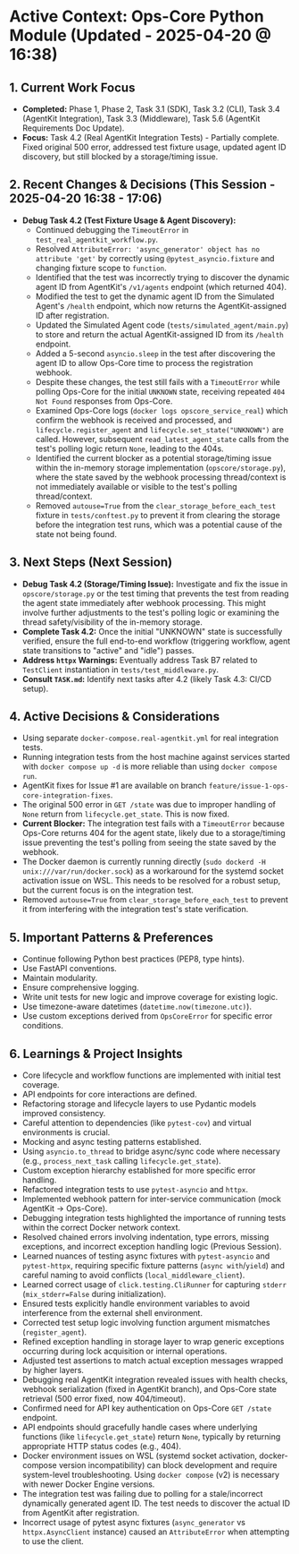 # Active Context: Ops-Core Python Module (Updated - 2025-04-20 @ 16:38)

## 1. Current Work Focus
- **Completed:** Phase 1, Phase 2, Task 3.1 (SDK), Task 3.2 (CLI), Task 3.4 (AgentKit Integration), Task 3.3 (Middleware), Task 5.6 (AgentKit Requirements Doc Update).
- **Focus:** Task 4.2 (Real AgentKit Integration Tests) - Partially complete. Fixed original 500 error, addressed test fixture usage, updated agent ID discovery, but still blocked by a storage/timing issue.

## 2. Recent Changes & Decisions (This Session - 2025-04-20 16:38 - 17:06)
- **Debug Task 4.2 (Test Fixture Usage & Agent Discovery):**
    - Continued debugging the `TimeoutError` in `test_real_agentkit_workflow.py`.
    - Resolved `AttributeError: 'async_generator' object has no attribute 'get'` by correctly using `@pytest_asyncio.fixture` and changing fixture scope to `function`.
    - Identified that the test was incorrectly trying to discover the dynamic agent ID from AgentKit's `/v1/agents` endpoint (which returned 404).
    - Modified the test to get the dynamic agent ID from the Simulated Agent's `/health` endpoint, which now returns the AgentKit-assigned ID after registration.
    - Updated the Simulated Agent code (`tests/simulated_agent/main.py`) to store and return the actual AgentKit-assigned ID from its `/health` endpoint.
    - Added a 5-second `asyncio.sleep` in the test after discovering the agent ID to allow Ops-Core time to process the registration webhook.
    - Despite these changes, the test still fails with a `TimeoutError` while polling Ops-Core for the initial `UNKNOWN` state, receiving repeated `404 Not Found` responses from Ops-Core.
    - Examined Ops-Core logs (`docker logs opscore_service_real`) which confirm the webhook is received and processed, and `lifecycle.register_agent` and `lifecycle.set_state("UNKNOWN")` are called. However, subsequent `read_latest_agent_state` calls from the test's polling logic return `None`, leading to the 404s.
    - Identified the current blocker as a potential storage/timing issue within the in-memory storage implementation (`opscore/storage.py`), where the state saved by the webhook processing thread/context is not immediately available or visible to the test's polling thread/context.
    - Removed `autouse=True` from the `clear_storage_before_each_test` fixture in `tests/conftest.py` to prevent it from clearing the storage before the integration test runs, which was a potential cause of the state not being found.

## 3. Next Steps (Next Session)
- **Debug Task 4.2 (Storage/Timing Issue):** Investigate and fix the issue in `opscore/storage.py` or the test timing that prevents the test from reading the agent state immediately after webhook processing. This might involve further adjustments to the test's polling logic or examining the thread safety/visibility of the in-memory storage.
- **Complete Task 4.2:** Once the initial "UNKNOWN" state is successfully verified, ensure the full end-to-end workflow (triggering workflow, agent state transitions to "active" and "idle") passes.
- **Address `httpx` Warnings:** Eventually address Task B7 related to `TestClient` instantiation in `tests/test_middleware.py`.
- **Consult `TASK.md`:** Identify next tasks after 4.2 (likely Task 4.3: CI/CD setup).

## 4. Active Decisions & Considerations
- Using separate `docker-compose.real-agentkit.yml` for real integration tests.
- Running integration tests from the host machine against services started with `docker compose up -d` is more reliable than using `docker compose run`.
- AgentKit fixes for Issue #1 are available on branch `feature/issue-1-ops-core-integration-fixes`.
- The original 500 error in `GET /state` was due to improper handling of `None` return from `lifecycle.get_state`. This is now fixed.
- **Current Blocker:** The integration test fails with a `TimeoutError` because Ops-Core returns 404 for the agent state, likely due to a storage/timing issue preventing the test's polling from seeing the state saved by the webhook.
- The Docker daemon is currently running directly (`sudo dockerd -H unix:///var/run/docker.sock`) as a workaround for the systemd socket activation issue on WSL. This needs to be resolved for a robust setup, but the current focus is on the integration test.
- Removed `autouse=True` from `clear_storage_before_each_test` to prevent it from interfering with the integration test's state verification.

## 5. Important Patterns & Preferences
- Continue following Python best practices (PEP8, type hints).
- Use FastAPI conventions.
- Maintain modularity.
- Ensure comprehensive logging.
- Write unit tests for new logic and improve coverage for existing logic.
- Use timezone-aware datetimes (`datetime.now(timezone.utc)`).
- Use custom exceptions derived from `OpsCoreError` for specific error conditions.

## 6. Learnings & Project Insights
- Core lifecycle and workflow functions are implemented with initial test coverage.
- API endpoints for core interactions are defined.
- Refactoring storage and lifecycle layers to use Pydantic models improved consistency.
- Careful attention to dependencies (like `pytest-cov`) and virtual environments is crucial.
- Mocking and async testing patterns established.
- Using `asyncio.to_thread` to bridge async/sync code where necessary (e.g., `process_next_task` calling `lifecycle.get_state`).
- Custom exception hierarchy established for more specific error handling.
- Refactored integration tests to use `pytest-asyncio` and `httpx`.
- Implemented webhook pattern for inter-service communication (mock AgentKit -> Ops-Core).
- Debugging integration tests highlighted the importance of running tests within the correct Docker network context.
- Resolved chained errors involving indentation, type errors, missing exceptions, and incorrect exception handling logic (Previous Session).
- Learned nuances of testing async fixtures with `pytest-asyncio` and `pytest-httpx`, requiring specific fixture patterns (`async with`/`yield`) and careful naming to avoid conflicts (`local_middleware_client`).
- Learned correct usage of `click.testing.CliRunner` for capturing `stderr` (`mix_stderr=False` during initialization).
- Ensured tests explicitly handle environment variables to avoid interference from the external shell environment.
- Corrected test setup logic involving function argument mismatches (`register_agent`).
- Refined exception handling in storage layer to wrap generic exceptions occurring during lock acquisition or internal operations.
- Adjusted test assertions to match actual exception messages wrapped by higher layers.
- Debugging real AgentKit integration revealed issues with health checks, webhook serialization (fixed in AgentKit branch), and Ops-Core state retrieval (500 error fixed, now 404/timeout).
- Confirmed need for API key authentication on Ops-Core `GET /state` endpoint.
- API endpoints should gracefully handle cases where underlying functions (like `lifecycle.get_state`) return `None`, typically by returning appropriate HTTP status codes (e.g., 404).
- Docker environment issues on WSL (systemd socket activation, docker-compose version incompatibility) can block development and require system-level troubleshooting. Using `docker compose` (v2) is necessary with newer Docker Engine versions.
- The integration test was failing due to polling for a stale/incorrect dynamically generated agent ID. The test needs to discover the actual ID from AgentKit after registration.
- Incorrect usage of pytest async fixtures (`async_generator` vs `httpx.AsyncClient` instance) caused an `AttributeError` when attempting to use the client.